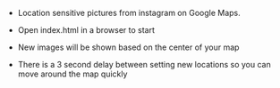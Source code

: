 * Location sensitive pictures from instagram on Google Maps.

* Open index.html in a browser to start

* New images will be shown based on the center of your map
* There is a 3 second delay between setting new locations so you can move around the map quickly
